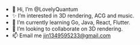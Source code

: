 - 👋 Hi, I’m @LovelyQuantum
- ✨ I’m interested in 3D rendering, ACG and music.
- 🌱 I’m currently learning Go, Java, React, Flutter.
- 💞️ I’m looking to collaborate on 3D rendering.
- 📫 Email me jin1349595233@gmail.com

<!---
LovelyQuantum/LovelyQuantum is a ✨ special ✨ repository because its `README.md` (this file) appears on your GitHub profile.
You can click the Preview link to take a look at your changes.
--->
